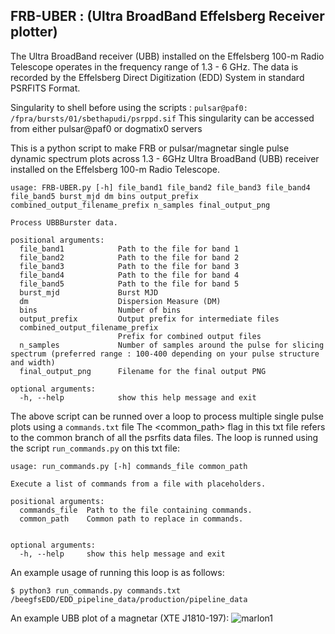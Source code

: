 ## FRB-UBER : (**U**ltra **B**roadBand **E**ffelsberg **R**eceiver plotter)
The Ultra BroadBand receiver (UBB) installed on the Effelsberg 100-m Radio Telescope operates in the frequency range of 1.3 - 6 GHz.
The data is recorded by the Effelsberg Direct Digitization (EDD) System in standard PSRFITS Format. 

Singularity to shell before using the scripts : ``` pulsar@paf0: /fpra/bursts/01/sbethapudi/psrppd.sif ```
This singularity can be accessed from either pulsar@paf0 or dogmatix0 servers

This is a python script to make FRB or pulsar/magnetar single pulse dynamic spectrum plots across 1.3 - 6GHz Ultra BroadBand (UBB) receiver installed on the 
Effelsberg 100-m Radio Telescope. 
```
usage: FRB-UBER.py [-h] file_band1 file_band2 file_band3 file_band4 file_band5 burst_mjd dm bins output_prefix combined_output_filename_prefix n_samples final_output_png

Process UBBBurster data.

positional arguments:
  file_band1            Path to the file for band 1
  file_band2            Path to the file for band 2
  file_band3            Path to the file for band 3
  file_band4            Path to the file for band 4
  file_band5            Path to the file for band 5
  burst_mjd             Burst MJD
  dm                    Dispersion Measure (DM)
  bins                  Number of bins
  output_prefix         Output prefix for intermediate files
  combined_output_filename_prefix
                        Prefix for combined output files
  n_samples             Number of samples around the pulse for slicing spectrum (preferred range : 100-400 depending on your pulse structure and width)
  final_output_png      Filename for the final output PNG

optional arguments:
  -h, --help            show this help message and exit
```
The above script can be runned over a loop to process multiple single pulse plots using a ```commands.txt``` file 
The <common_path> flag in this txt file refers to the common branch of all the psrfits data files. The loop is runned using the script
```run_commands.py``` on this txt file:
```
usage: run_commands.py [-h] commands_file common_path

Execute a list of commands from a file with placeholders.

positional arguments:
  commands_file  Path to the file containing commands.
  common_path    Common path to replace in commands.


optional arguments:
  -h, --help     show this help message and exit
```
An example usage of running this loop is as follows:
```
$ python3 run_commands.py commands.txt /beegfsEDD/EDD_pipeline_data/production/pipeline_data

```
An example UBB plot of a magnetar (XTE J1810-197):
![marlon1](https://github.com/user-attachments/assets/fe252849-5412-4e78-b5ee-58ccefa20b36)
